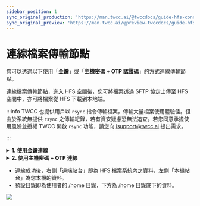 ```yaml
---
sidebar_position: 1
sync_original_production: 'https://man.twcc.ai/@twccdocs/guide-hfs-connect-to-data-transfer-node-zh' 
sync_original_preview: 'https://man.twcc.ai/@preview-twccdocs/guide-hfs-connect-to-data-transfer-node-zh'
---
```


# 連線檔案傳輸節點

您可以透過以下使用「**金鑰**」或「**主機密碼 + OTP 認證碼**」的方式連線傳輸節點。

連線檔案傳輸節點，進入 HFS 空間後，您可將檔案透過 SFTP 協定上傳至 HFS 空間中，亦可將檔案從 HFS 下載到本地端。

:::info
TWCC 也提供用戶以 `rsync` 指令傳輸檔案，傳輸大量檔案使用體驗佳。但由於系統無提供 `rsync` 之傳輸紀錄，若有資安疑慮恐無法追查。若您同意承擔使用風險並授權 TWCC 開啟 `rsync` 功能，請您向 <ins><a href = "mailto: isupport@twcc.ai">isupport@twcc.ai</a></ins> 提出需求。


:::


<!-- 1 start -->

<details class="docspoiler">


<summary><b>1. 使用金鑰連線</b></summary>



以下以 Windows 作業系統 + [<ins>FileZilla</ins>](https://filezilla-project.org) 為例 (macOS 也是類似的操作步驟)

<b>Step 1. 連線運算服務</b> 

- TWCC 開發型容器服務的使用者，可透過 Jupyter Notebook 或 SSH 連線容器
- TWCC 任務型容器、高速運算任務、台灣杉二號 (命令列介面)的使用者，可透過 台灣杉二號 (命令列介面) 登入節點

:::info
連線方法參見：
- [<ins>開發型容器</ins>](https://www.twcc.ai/doc?page=container&euqinu=true#%E9%80%A3%E7%B7%9A%E4%BD%BF%E7%94%A8%E6%96%B9%E5%BC%8F) - 連線使用方式
- [<ins>台灣杉二號 (命令列介面)</ins>](https://man.twcc.ai/s/B15nJXe-B#2-%E7%99%BB%E5%85%A5%E3%80%8C%E7%99%BB%E5%85%A5%E7%AF%80%E9%BB%9E%E3%80%8D) - 連線「登入節點」
:::

<b>Step 2. 儲存 SSH 私密金鑰至本機</b>

- 登入後，輸入以下指令讀取 SSH 私密金鑰

```bash
cat ~/.ssh/id_dsa
```
- 以登入 TWCC 開發型容器 Jupyter -> Terminal 為例

![](https://cos.twcc.ai/SYS-MANUAL/uploads/upload_0ce21b053250616fd41773cfbc967439.png)


- 儲存 SSH 私密金鑰到本機，複製紅色部分全部，開啟記事本貼上 (需包含頭尾資訊)

:::info
macOS：可使用「文字編輯」軟體
:::
   
```bash
-----BEGIN DSA PRIVATE KEY----- (這行也需複製)
...
...
-----END DSA PRIVATE KEY----- (這行也需複製)
```

![](https://cos.twcc.ai/SYS-MANUAL/uploads/upload_e417c2dcdb8ba67f5e68fdefb344b739.png)


- 將記事本存檔：檔案位置與檔案名稱不限，副檔名需為 **`.ppk`**，存檔類型請改為 **`所有檔案`**。

![](https://cos.twcc.ai/SYS-MANUAL/uploads/upload_688acdfd3df164086cbc28988fcbfabb.png)



<b>Step 3. 以 FileZilla + 金鑰登入「資料傳輸節點」</b>

- 點選左上角站台管理員、左下方新增站台，跳出如下圖的選單
- 輸入及選擇，參考下圖

```
協定： SFTP
主機： xdata1.twcc.ai

登入型式： 金鑰檔案
使用者 ： 主機帳號
金鑰檔案： 金鑰檔案的路徑
```
- 點選「連線」，即可登入成功


![](https://cos.twcc.ai/SYS-MANUAL/uploads/upload_eefc4f0425480f57ea6e4b0585968cb1.png)



</details>

<!-- Space -->

<div style={{height:8+'px'}}></div>

<!-- 2. start -->

<details class="docspoiler">

<summary><b>2. 使用主機密碼 + OTP 連線</b></summary>


除上述使用金鑰的登入方式，HFS 也可使用 **密碼 + [OTP <i class="fa fa-question-circle fa-question-circle-for-service" aria-hidden="true"></i>](https://man.twcc.ai/@twccdocs/guide-service-hostname-pwd-otp-zh#%E5%8F%96%E5%BE%97-OTP-%E8%AA%8D%E8%AD%89%E7%A2%BC)** 之方式登入，請參考下方說明：

<b>Step 1. 下載支援 SFTP 連線並可兩段式驗證的軟體</b>

請下載安裝支援 SFTP 連線並可兩段式驗證的軟體 (例：[Filezilla](https://filezilla-project.org/)、[Cyberduck](https://cyberduck.io/download/)、[WinSCP](https://winscp.net/eng/download.php)...等)。

<b>Step 2. 連線檔案傳輸節點</b>

以下以 [<ins>Filezilla</ins>](https://filezilla-project.org/) 為操作示範，開啟軟體後：

![](https://cos.twcc.ai/SYS-MANUAL/uploads/upload_1224ee0b5e7b5ec0f8733c15c8f67bbb.png)


1. 開啟左上「**站台管理員**」
2. 協定：選擇 「**SFTP- SSH File Transfer Protocol**」
3. 主機：輸入 「**xdata1.twcc.ai**」
4. 登入型式： 選擇「**交談式**」
5. 使用者：輸入您的主機帳號 

![](https://cos.twcc.ai/SYS-MANUAL/uploads/upload_8785be275b2352339c6959581fc47f07.png)



6. 點選「**傳輸設定**」
7. 勾選「**限制同時連線數**」並設定最大連線數「**1**」：避免每次傳輸檔案，需重新輸入 密碼 與 OTP 之步驟。

:::info
勾選後，當多檔案進行傳輸時，一次僅能傳輸一個檔案，若使用上不便，建議改用金鑰的方式連線。
:::

8. 點選「**連線**」

<b>

Step 3. 輸入主機密碼及 [OTP <i class="fa fa-question-circle fa-question-circle-for-service" aria-hidden="true"></i>](https://man.twcc.ai/@twccdocs/guide-service-hostname-pwd-otp-zh#%E5%8F%96%E5%BE%97-OTP-%E8%AA%8D%E8%AD%89%E7%A2%BC)

</b>

![](https://cos.twcc.ai/SYS-MANUAL/uploads/upload_92b59625eba5f2dbaff85d5c2c030e19.png)


9. 輸入您的主機密碼
10. 點選「**連線**」 

![](https://cos.twcc.ai/SYS-MANUAL/uploads/upload_7aead02c0c6c3a346672cd55f878fe13.png)


11. 輸入「**OTP**」 
12. 點選「**連線**」


:::info
1. [<ins>忘記主機帳號？</ins>](https://man.twcc.ai/@twccdocs/guide-service-hostname-pwd-otp-zh#%E9%87%8D%E7%BD%AE%E4%B8%BB%E6%A9%9F%E5%AF%86%E7%A2%BC)
2. [<ins>忘記密碼？</ins>](https://man.twcc.ai/@twccdocs/guide-service-hostname-pwd-otp-zh#%E9%87%8D%E7%BD%AE%E4%B8%BB%E6%A9%9F%E5%AF%86%E7%A2%BC)
3. [<ins>如何取得 OTP？</ins>](https://man.twcc.ai/@twccdocs/guide-service-hostname-pwd-otp-zh#%E5%8F%96%E5%BE%97-OTP-%E8%AA%8D%E8%AD%89%E7%A2%BC)
:::


</details>

<div></div>

- 連線成功後，右側「遠端站台」即為 HFS 檔案系統內之資料，左側「本機站台」為您本機的資料。
- 預設目錄即為使用者的 /home 目錄，下方為 /home 目錄底下的資料。

![](https://cos.twcc.ai/SYS-MANUAL/uploads/upload_e69ea54b6ed112035eeee732fdda0016.png)

